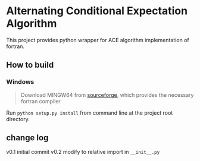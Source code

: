 # Alternating Conditional Expectation Algorithm

This project provides python wrapper for ACE algorithm implementation of fortran.

## How to build

### Windows

> Download MINGW64 from [sourceforge](https://sourceforge.net/projects/mingw-w64/files/latest/download?source=typ_redirect), which provides the necessary fortran compiler

Run `python setup.py install` from command line at the project root directory.

## change log
v0.1 initial commit
v0.2 modify to relative import in `__init__.py`